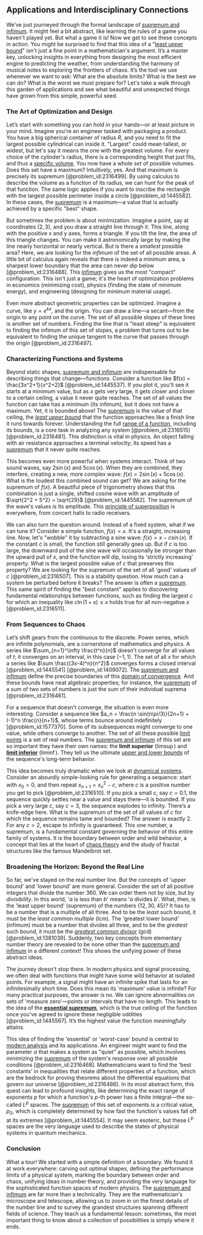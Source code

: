 ## Applications and Interdisciplinary Connections

We’ve just journeyed through the formal landscape of [supremum and infimum](@article_id:145580). It might feel a bit abstract, like learning the rules of a game you haven't played yet. But what a game it is! Now we get to see these concepts in action. You might be surprised to find that this idea of a "[least upper bound](@article_id:142417)" isn't just a fine point in a mathematician's argument. It’s a master key, unlocking insights in everything from designing the most efficient engine to predicting the weather, from understanding the harmony of musical notes to exploring the frontiers of chaos. It’s the tool we use whenever we want to ask: What are the absolute limits? What is the best we can do? What is the worst we must prepare for? Let's take a walk through this garden of applications and see what beautiful and unexpected things have grown from this simple, powerful seed.

### The Art of Optimization and Design

Let’s start with something you can hold in your hands—or at least picture in your mind. Imagine you're an engineer tasked with packaging a product. You have a big spherical container of radius $R$, and you need to fit the largest possible cylindrical can inside it. "Largest" could mean tallest, or widest, but let's say it means the one with the greatest volume. For every choice of the cylinder's radius, there is a corresponding height that just fits, and thus a [specific volume](@article_id:135937). You now have a whole *set* of possible volumes. Does this set have a maximum? Intuitively, yes. And that maximum is precisely its supremum [@problem_id:2316499]. By using calculus to describe the volume as a function of its radius, we can hunt for the peak of that function. The same logic applies if you want to inscribe the rectangle with the largest possible perimeter inside a circle [@problem_id:1445582]. In these cases, the [supremum](@article_id:140018) is a maximum—a value that is actually achieved by a specific "best" shape.

But sometimes the problem is about minimization. Imagine a point, say at coordinates $(2,3)$, and you draw a straight line through it. This line, along with the positive x and y axes, forms a triangle. If you tilt the line, the area of this triangle changes. You can make it astronomically large by making the line nearly horizontal or nearly vertical. But is there a *smallest* possible area? Here, we are looking for the *infimum* of the set of all possible areas. A little bit of calculus again reveals that there is indeed a minimum area, a sharpest lower boundary that the area can never dip below [@problem_id:2316488]. This [infimum](@article_id:139624) gives us the most "compact" configuration. This isn't just a game; it's the heart of optimization problems in economics (minimizing cost), physics (finding the state of minimum energy), and engineering (designing for minimum material usage).

Even more abstract geometric properties can be optimized. Imagine a curve, like $y = e^{kx}$, and the origin. You can draw a line—a secant—from the origin to any point on the curve. The set of all possible slopes of these lines is another set of numbers. Finding the line that is "least steep" is equivalent to finding the infimum of this set of slopes, a problem that turns out to be equivalent to finding the unique tangent to the curve that passes through the origin [@problem_id:2316497].

### Characterizing Functions and Systems

Beyond static shapes, [supremum and infimum](@article_id:145580) are indispensable for describing things that change—functions. Consider a function like $f(x) = \frac{3x^2+1}{x^2+2}$ [@problem_id:1445537]. If you plot it, you'll see it starts at a minimum value, but as $x$ gets very large, it gets closer and closer to a certain ceiling, a value it never quite reaches. The set of all values the function can take has a minimum (its infimum), but it does not have a maximum. Yet, it is bounded above! The [supremum](@article_id:140018) is the value of that ceiling, the *[least upper bound](@article_id:142417)* that the function approaches like a finish line it runs towards forever. Understanding the full [range of a function](@article_id:161407), including its bounds, is a core task in analyzing any system [@problem_id:2316515] [@problem_id:2316481]. This distinction is vital in physics. An object falling with air resistance approaches a terminal velocity; its speed has a [supremum](@article_id:140018) that it never quite reaches.

This becomes even more powerful when systems interact. Think of two sound waves, say $2\sin(x)$ and $5\cos(x)$. When they are combined, they interfere, creating a new, more complex wave: $f(x) = 2\sin(x) + 5\cos(x)$. What is the loudest this combined sound can get? We are asking for the supremum of $f(x)$. A beautiful piece of trigonometry shows that this combination is just a single, shifted cosine wave with an amplitude of $\sqrt{2^2 + 5^2} = \sqrt{29}$ [@problem_id:1445582]. The supremum of the wave's values *is* its amplitude. This [principle of superposition](@article_id:147588) is everywhere, from concert halls to radio receivers.

We can also turn the question around. Instead of a fixed system, what if we can tune it? Consider a simple function, $f(x) = x$. It's a straight, increasing line. Now, let's "wobble" it by subtracting a sine wave: $f(x) = x - c\sin(x)$. If the constant $c$ is small, the function still generally goes up. But if $c$ is too large, the downward pull of the sine wave will occasionally be stronger than the upward pull of $x$, and the function will dip, losing its 'strictly increasing' property. What is the largest possible value of $c$ that preserves this property? We are looking for the supremum of the set of all 'good' values of $c$ [@problem_id:2316507]. This is a stability question. How much can a system be perturbed before it breaks? The answer is often a [supremum](@article_id:140018). This same spirit of finding the "best constant" applies to discovering fundamental relationships between functions, such as finding the largest $c$ for which an inequality like $c \ln(1+x) \le x$ holds true for all non-negative $x$ [@problem_id:2316511].

### From Sequences to Chaos

Let’s shift gears from the continuous to the discrete. Power series, which are infinite polynomials, are a cornerstone of mathematics and physics. A series like $\sum_{n=1}^\infty \frac{t^n}{n}$ doesn't converge for all values of $t$; it converges on an interval, in this case $[-1, 1)$. The set of all $x$ for which a series like $\sum \frac{(3x-4)^n}{n^2}$ converges forms a closed interval [@problem_id:1445541] [@problem_id:1409072]. The [supremum and infimum](@article_id:145580) define the precise boundaries of this [domain of convergence](@article_id:164534). And these bounds have neat algebraic properties; for instance, the [supremum](@article_id:140018) of a sum of two sets of numbers is just the sum of their individual suprema [@problem_id:2316461].

For a sequence that doesn't converge, the situation is even more interesting. Consider a sequence like $a_n = \frac{n \sin(n\pi/3)}{2n+1} + (-1)^n \frac{n}{n+1}$, whose terms bounce around indefinitely [@problem_id:1577370]. Some of its subsequences might converge to one value, while others converge to another. The set of all these possible [limit points](@article_id:140414) is a set of real numbers. The [supremum and infimum](@article_id:145580) of this set are so important they have their own names: the **limit superior** ($\limsup$) and **[limit inferior](@article_id:144788)** ($\liminf$). They tell us the ultimate [upper and lower bounds](@article_id:272828) of the sequence's long-term behavior.

This idea becomes truly dramatic when we look at [dynamical systems](@article_id:146147). Consider an absurdly simple-looking rule for generating a sequence: start with $x_0 = 0$, and then repeat $x_{n+1} = x_n^2 - c$, where $c$ is a positive number you get to pick [@problem_id:2316510]. If you pick a small $c$, say $c=0.1$, the sequence quickly settles near a value and stays there—it is bounded. If you pick a very large $c$, say $c=3$, the sequence explodes to infinity. There’s a knife-edge here. What is the supremum of the set of all values of $c$ for which the sequence remains tame and bounded? The answer is exactly $2$. For any $c > 2$, escape to infinity is guaranteed. This one number, a supremum, is a fundamental constant governing the behavior of this entire family of systems. It is the boundary between order and wild behavior, a concept that lies at the heart of [chaos theory](@article_id:141520) and the study of fractal structures like the famous Mandelbrot set.

### Broadening the Horizon: Beyond the Real Line

So far, we've stayed on the real number line. But the concepts of 'upper bound' and 'lower bound' are more general. Consider the set of all positive integers that divide the number 360. We can order them not by size, but by *divisibility*. In this world, '$a$ is less than $b$' means '$a$ divides $b$'. What, then, is the 'least upper bound' (supremum) of the numbers $\{12, 30, 45\}$? It has to be a number that is a multiple of all three. And to be the *least* such bound, it must be the *least common multiple* (lcm). The 'greatest lower bound' (infimum) must be a number that divides all three, and to be the *greatest* such bound, it must be the *[greatest common divisor](@article_id:142453)* (gcd) [@problem_id:1381039]. Suddenly, two key concepts from elementary number theory are revealed to be none other than the [supremum and infimum](@article_id:145580) in a different context! This shows the unifying power of these abstract ideas.

The journey doesn't stop there. In modern physics and signal processing, we often deal with functions that might have some wild behavior at isolated points. For example, a signal might have an infinite spike that lasts for an infinitesimally short time. Does this mean its 'maximum' value is infinite? For many practical purposes, the answer is no. We can ignore abnormalities on sets of 'measure zero'—points or intervals that have no length. This leads to the idea of the **[essential supremum](@article_id:186195)**, which is the true ceiling of the function once you've agreed to ignore these negligible oddities [@problem_id:1445567]. It’s the highest value the function *meaningfully* attains.

This idea of finding the 'essential' or 'worst-case' bound is central to [modern analysis](@article_id:145754) and its applications. An engineer might want to find the parameter $\alpha$ that makes a system as "quiet" as possible, which involves minimizing the [supremum](@article_id:140018) of the system's response over all possible conditions [@problem_id:2316468]. Mathematicians want to find the 'best constants' in inequalities that relate different properties of a function, which are the bedrock for proving theorems about the differential equations that govern our universe [@problem_id:2316486]. In its most abstract form, this quest can lead to profound insights, like determining the exact range of exponents $p$ for which a function's $p$-th power has a finite integral—the so-called $L^p$ spaces. The [supremum](@article_id:140018) of this set of exponents is a critical value, $p_0$, which is completely determined by how fast the function's values fall off at its extremes [@problem_id:1445554]. It may seem esoteric, but these $L^p$ spaces are the very language used to describe the states of physical systems in quantum mechanics.

### Conclusion

What a tour! We started with a simple definition of a boundary. We found it at work everywhere: carving out optimal shapes, defining the performance limits of a physical system, marking the boundary between order and chaos, unifying ideas in number theory, and providing the very language for the sophisticated function spaces of modern physics. The [supremum and infimum](@article_id:145580) are far more than a technicality. They are the mathematician's microscope and telescope, allowing us to zoom in on the finest details of the number line and to survey the grandest structures spanning different fields of science. They teach us a fundamental lesson: sometimes, the most important thing to know about a collection of possibilities is simply where it ends.